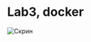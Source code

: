 # Lab3, docker #
![ Скрин ](./https://github.com/lisalapiga/bykvaadm/blob/master/lab3/%D0%A1%D0%BD%D0%B8%D0%BC%D0%BE%D0%BA%20%D1%8D%D0%BA%D1%80%D0%B0%D0%BD%D0%B0%20%D0%BE%D1%82%202019-06-01%2013-15-23.png)
